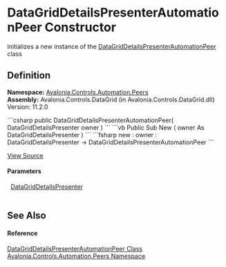 # DataGridDetailsPresenterAutomationPeer Constructor


Initializes a new instance of the <a href="T_Avalonia_Controls_Automation_Peers_DataGridDetailsPresenterAutomationPeer">DataGridDetailsPresenterAutomationPeer</a> class



## Definition
**Namespace:** <a href="N_Avalonia_Controls_Automation_Peers">Avalonia.Controls.Automation.Peers</a>  
**Assembly:** Avalonia.Controls.DataGrid (in Avalonia.Controls.DataGrid.dll) Version: 11.2.0

<Tabs groupId="api-code-preview">
<TabItem value="csharp" label="C#">
```csharp
public DataGridDetailsPresenterAutomationPeer(
	DataGridDetailsPresenter owner
)
```
</TabItem>
<TabItem value="vb" label="VB">
```vb
Public Sub New ( 
	owner As DataGridDetailsPresenter
)
```
</TabItem>
<TabItem value="fsharp" label="F#">
```fsharp
new : 
        owner : DataGridDetailsPresenter -> DataGridDetailsPresenterAutomationPeer
```
</TabItem>
</Tabs>



<a href="https://github.com/AvaloniaUI/Avalonia/tree/master/src/Avalonia.Controls.DataGrid/Automation/Peers/DataGridDetailsPresenterAutomationPeer.cs#L9" title="View the source code">View Source</a>



#### Parameters
<dl><dt>  <a href="T_Avalonia_Controls_Primitives_DataGridDetailsPresenter">DataGridDetailsPresenter</a></dt><dd> </dd></dl>

## See Also


#### Reference
<a href="T_Avalonia_Controls_Automation_Peers_DataGridDetailsPresenterAutomationPeer">DataGridDetailsPresenterAutomationPeer Class</a>  
<a href="N_Avalonia_Controls_Automation_Peers">Avalonia.Controls.Automation.Peers Namespace</a>  
